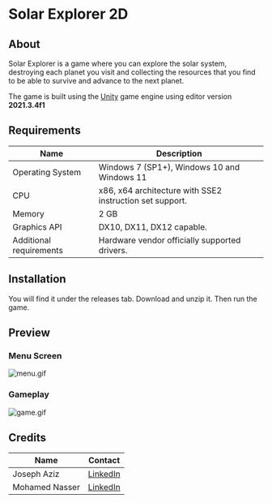 # Solar Explorer 2D

## About

Solar Explorer is a game where you can explore the solar system, destroying each planet you visit and collecting the resources that you find to be able to survive and advance to the next planet.

The game is built using the [Unity](https://unity3d.com/) game engine using editor version **2021.3.4f1**

## Requirements

|Name | Description|
|----------|-------------|
| Operating System | Windows 7 (SP1+), Windows 10 and Windows 11|
| CPU | x86, x64 architecture with SSE2 instruction set support.|
| Memory | 2 GB|
|Graphics API |  DX10, DX11, DX12 capable.|
| Additional requirements | Hardware vendor officially supported drivers.|

## Installation

You will find it under the releases tab. Download and unzip it. Then run the game.

## Preview

### Menu Screen

![menu.gif](./Docs/menugif.gif)

### Gameplay

![game.gif](./Docs/gameplay.gif)

## Credits

|Name| Contact |
|----------|-------------|
|Joseph Aziz| [LinkedIn](https://www.linkedin.com/in/joseph-aziz-57248b200/)|
|Mohamed Nasser| [LinkedIn](https://www.linkedin.com/in/mn-gaafar/)|
